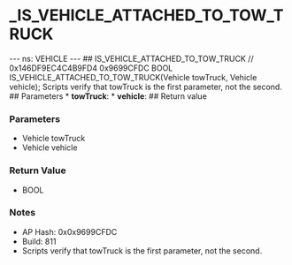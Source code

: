 # _IS_VEHICLE_ATTACHED_TO_TOW_TRUCK

--- ns: VEHICLE --- ## IS_VEHICLE_ATTACHED_TO_TOW_TRUCK  // 0x146DF9EC4C4B9FD4 0x9699CFDC BOOL IS_VEHICLE_ATTACHED_TO_TOW_TRUCK(Vehicle towTruck, Vehicle vehicle);  Scripts verify that towTruck is the first parameter, not the second.  ## Parameters * **towTruck**: * **vehicle**:  ## Return value

### Parameters
* Vehicle towTruck
* Vehicle vehicle

### Return Value
* BOOL

### Notes
* AP Hash: 0x0x9699CFDC
* Build: 811
* Scripts verify that towTruck is the first parameter, not the second.

